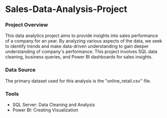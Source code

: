 # Sales-Data-Analysis-Project

### Project Overview 

This data analytics project aims to provide insights into sales performance of a company for an year. By analyzing various aspects of the data, we seek to identify trends and make data-driven understanding to gain deeper understanding of company's performance. This project involves SQL data cleaning, business queries, and Power BI dashboards for sales insights.

### Data Source 

The primary dataset used for this analysis is the "online_retail.csv" file.

### Tools

- SQL Server: Data Cleaning and Analysis
- Power BI: Creating Visualization
